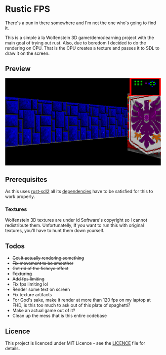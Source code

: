 # Rustic FPS
There's a pun in there somewhere and I'm not the one who's going to find it.

This is a simple à la Wolfenstein 3D game/demo/learning project with the main 
goal of trying out rust. Also, due to boredom I decided to do the rendering
on CPU. That is the CPU creates a texture and passes it to SDL to draw it on
the screen.

## Preview 
![Preview](Previews/preview.gif)

## Prerequisites
As this uses [rust-sdl2](https://github.com/Rust-SDL2/rust-sdl2) all its
[dependencies](https://github.com/Rust-SDL2/rust-sdl2#requirements) have to
be satisfied for this to work properly.

### Textures
Wolfenstein 3D textures are under id Software's copyright so I cannot redistribute
them. Unfortunatelly, If you want to run this with original textures, you'll have
to hunt them down yourself.

## Todos
- ~~Get it actually rendering something~~
- ~~Fix movement to be smoother~~
- ~~Get rid of the fisheye effect~~
- ~~Texturing~~
- ~~Add fps limiting~~
- Fix fps limiting lol
- Render some text on screen
- Fix texture artifacts
- For God's sake, make it render at more than 120 fps on my laptop at FHD, is this
  too much to ask out of this plate of spaghetti?
- Make an actual game out of it?
- Clean up the mess that is this entire codebase

## Licence 
This project is licenced under MIT Licence - see the [LICENCE](LICENCE) file for details.
